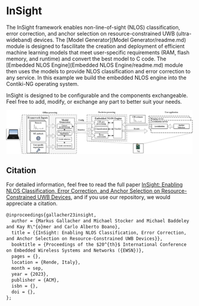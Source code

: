 # InSight

The InSight framework enables non-line-of-sight (NLOS) classification, error correction, and anchor selection on resource-constrained UWB (ultra-wideband) devices. The [Model Generator](Model Generator/readme.md) module is designed to fascilitate the creation and deployment of efficient machine learning models that meet user-specific requirements (RAM, flash memory, and runtime) and convert the best model to C code. The [Embedded NLOS Engine](Embedded NLOS Engine/readme.md) module then uses the models to provide NLOS classification and error correction to any service. In this example we build the embedded NLOS engine into the Contiki-NG operating system.

InSight is designed to be configurable and the components exchangeable. Feel free to add, modify, or exchange any part to better suit your needs. 

![InSight Design Overview](insight_overview.png)


## Citation
For detailed information, feel free to read the full paper [InSight: Enabling NLOS Classification, Error Correction, and Anchor Selection on Resource-Constrained UWB Devices](http://www.carloalbertoboano.com/documents/gallacher23insight.pdf), and if you use our repository, we would appreciate a citation.
```
@inproceedings{gallacher23insight,
  author = {Markus Gallacher and Michael Stocker and Michael Baddeley and Kay R\"{o}mer and Carlo Alberto Boano},
  title = {{InSight: Enabling NLOS Classification, Error Correction, and Anchor Selection on Resource-Constrained UWB Devices}},
  booktitle = {Proceedings of the $20^{th}$ International Conference on Embedded Wireless Systems and Networks ({EWSN})},
  pages = {},	
  location = {Rende, Italy}, 
  month = sep,	
  year = {2023},
  publisher = {ACM},
  isbn = {},
  doi = {},	
};
```
